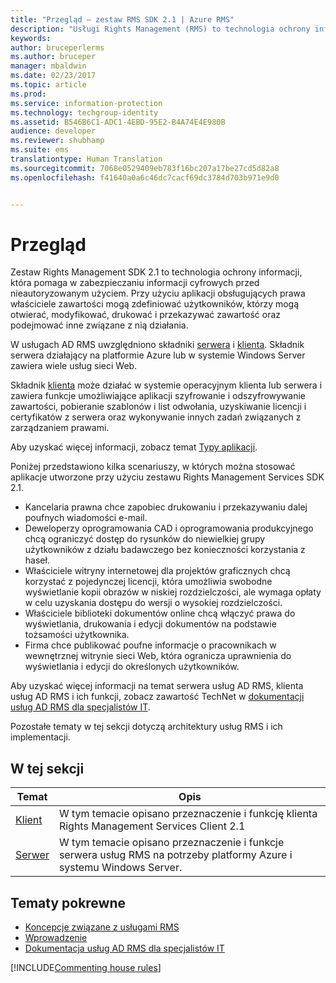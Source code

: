 ```yaml
---
title: "Przegląd — zestaw RMS SDK 2.1 | Azure RMS"
description: "Usługi Rights Management (RMS) to technologia ochrony informacji, która pomaga w zabezpieczaniu informacji cyfrowych przed nieautoryzowanym użyciem."
keywords: 
author: bruceperlerms
ms.author: bruceper
manager: mbaldwin
ms.date: 02/23/2017
ms.topic: article
ms.prod: 
ms.service: information-protection
ms.technology: techgroup-identity
ms.assetid: B546B6C1-ADC1-4EBD-95E2-B4A74E4E980B
audience: developer
ms.reviewer: shubhamp
ms.suite: ems
translationtype: Human Translation
ms.sourcegitcommit: 7068e0529409eb783f16bc207a17be27cd5d82a8
ms.openlocfilehash: f41640a0a6c46dc7cacf69dc3784d703b971e9d0


---
```


# <a name="overview"></a>Przegląd

Zestaw Rights Management SDK 2.1 to technologia ochrony informacji, która pomaga w zabezpieczaniu informacji cyfrowych przed nieautoryzowanym użyciem. Przy użyciu aplikacji obsługujących prawa właściciele zawartości mogą zdefiniować użytkowników, którzy mogą otwierać, modyfikować, drukować i przekazywać zawartość oraz podejmować inne związane z nią działania.

W usługach AD RMS uwzględniono składniki [serwera](ad-rms-server.md) i [klienta](ad-rms-client.md). Składnik serwera działający na platformie Azure lub w systemie Windows Server zawiera wiele usług sieci Web.

Składnik [klienta](ad-rms-client.md) może działać w systemie operacyjnym klienta lub serwera i zawiera funkcje umożliwiające aplikacji szyfrowanie i odszyfrowywanie zawartości, pobieranie szablonów i list odwołania, uzyskiwanie licencji i certyfikatów z serwera oraz wykonywanie innych zadań związanych z zarządzaniem prawami.

Aby uzyskać więcej informacji, zobacz temat [Typy aplikacji](application-types.md).

Poniżej przedstawiono kilka scenariuszy, w których można stosować aplikacje utworzone przy użyciu zestawu Rights Management Services SDK 2.1.

-   Kancelaria prawna chce zapobiec drukowaniu i przekazywaniu dalej poufnych wiadomości e-mail.
-   Deweloperzy oprogramowania CAD i oprogramowania produkcyjnego chcą ograniczyć dostęp do rysunków do niewielkiej grupy użytkowników z działu badawczego bez konieczności korzystania z haseł.
-   Właściciele witryny internetowej dla projektów graficznych chcą korzystać z pojedynczej licencji, która umożliwia swobodne wyświetlanie kopii obrazów w niskiej rozdzielczości, ale wymaga opłaty w celu uzyskania dostępu do wersji o wysokiej rozdzielczości.
-   Właściciele biblioteki dokumentów online chcą włączyć prawa do wyświetlania, drukowania i edycji dokumentów na podstawie tożsamości użytkownika.
-   Firma chce publikować poufne informacje o pracownikach w wewnętrznej witrynie sieci Web, która ogranicza uprawnienia do wyświetlania i edycji do określonych użytkowników.

Aby uzyskać więcej informacji na temat serwera usług AD RMS, klienta usług AD RMS i ich funkcji, zobacz zawartość TechNet w [dokumentacji usług AD RMS dla specjalistów IT](https://TechNet.Microsoft.Com/library/cc771234.aspx).

Pozostałe tematy w tej sekcji dotyczą architektury usług RMS i ich implementacji.

## <a name="in-this-section"></a>W tej sekcji

| Temat | Opis |
|-------|-------------|
|[Klient](ad-rms-client.md) |W tym temacie opisano przeznaczenie i funkcję klienta Rights Management Services Client 2.1 |
|[Serwer](ad-rms-server.md) | W tym temacie opisano przeznaczenie i funkcje serwera usług RMS na potrzeby platformy Azure i systemu Windows Server.|


## <a name="related-topics"></a>Tematy pokrewne

* [Koncepcje związane z usługami RMS](application-types.md)
* [Wprowadzenie](getting-started-with-ad-rms-2-0.md)
* [Dokumentacja usług AD RMS dla specjalistów IT](https://TechNet.Microsoft.Com/en-us/library/cc771234.aspx)

[!INCLUDE[Commenting house rules](../includes/houserules.md)]


<!--HONumber=Jan17_HO1-->


